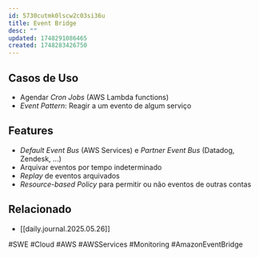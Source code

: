 ```yaml
---
id: 5730cutmk0lscw2c03si36u
title: Event Bridge
desc: ""
updated: 1748291086465
created: 1748283426750
---
```


## Casos de Uso

- Agendar _Cron Jobs_ (AWS Lambda functions)
- _Event Pattern_: Reagir a um evento de algum serviço

## Features

- _Default Event Bus_ (AWS Services) e _Partner Event Bus_ (Datadog, Zendesk, ...)
- Arquivar eventos por tempo indeterminado
- _Replay_ de eventos arquivados
- _Resource-based Policy_ para permitir ou não eventos de outras contas

## Relacionado

- [[daily.journal.2025.05.26]]

#SWE #Cloud #AWS #AWSServices #Monitoring #AmazonEventBridge
